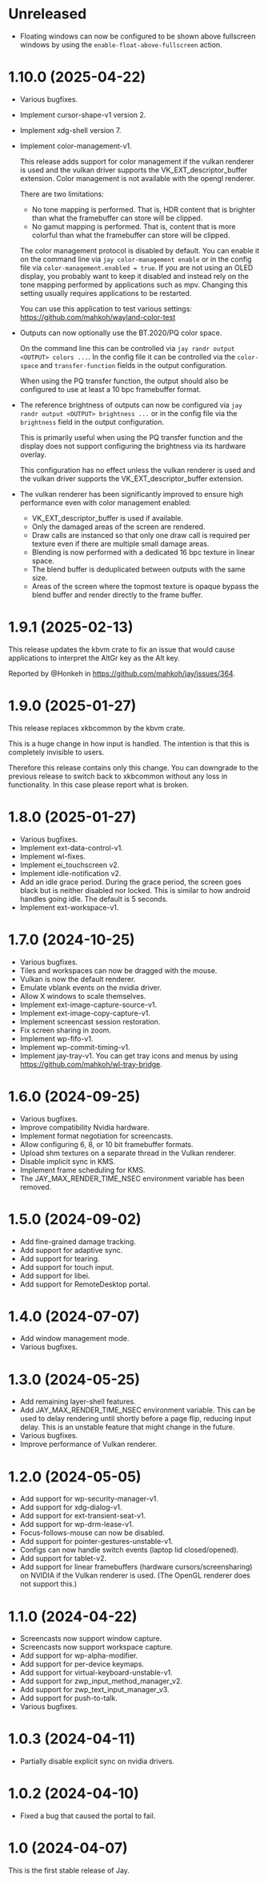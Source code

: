 # Unreleased

- Floating windows can now be configured to be shown above fullscreen windows
  by using the `enable-float-above-fullscreen` action.

# 1.10.0 (2025-04-22)

- Various bugfixes.
- Implement cursor-shape-v1 version 2.
- Implement xdg-shell version 7.
- Implement color-management-v1.

  This release adds support for color management if the vulkan renderer is used
  and the vulkan driver supports the VK_EXT_descriptor_buffer extension. Color
  management is not available with the opengl renderer.

  There are two limitations:

  - No tone mapping is performed. That is, HDR content that is brighter than
    what the framebuffer can store will be clipped.
  - No gamut mapping is performed. That is, content that is more colorful than
    what the framebuffer can store will be clipped.

  The color management protocol is disabled by default. You can enable it on the
  command line via `jay color-management enable` or in the config file via
  `color-management.enabled = true`. If you are not using an OLED display, you
  probably want to keep it disabled and instead rely on the tone mapping
  performed by applications such as mpv. Changing this setting usually requires
  applications to be restarted.

  You can use this application to test various settings:
  https://github.com/mahkoh/wayland-color-test
- Outputs can now optionally use the BT.2020/PQ color space.

  On the command line this can be controlled via
  `jay randr output <OUTPUT> colors ...`. In the config file it can be
  controlled via the `color-space` and `transfer-function` fields in the output
  configuration.

  When using the PQ transfer function, the output should also be configured to
  use at least a 10 bpc framebuffer format.
- The reference brightness of outputs can now be configured via
  `jay randr output <OUTPUT> brightness ...` or in the config file via the
  `brightness` field in the output configuration.

  This is primarily useful when using the PQ transfer function and the display
  does not support configuring the brightness via its hardware overlay.

  This configuration has no effect unless the vulkan renderer is used and the
  vulkan driver supports the VK_EXT_descriptor_buffer extension.
- The vulkan renderer has been significantly improved to ensure high performance
  even with color management enabled:
  - VK_EXT_descriptor_buffer is used if available.
  - Only the damaged areas of the screen are rendered.
  - Draw calls are instanced so that only one draw call is required per texture
    even if there are multiple small damage areas.
  - Blending is now performed with a dedicated 16 bpc texture in linear space.
  - The blend buffer is deduplicated between outputs with the same size.
  - Areas of the screen where the topmost texture is opaque bypass the blend
    buffer and render directly to the frame buffer.

# 1.9.1 (2025-02-13)

This release updates the kbvm crate to fix an issue that would cause applications to
interpret the AltGr key as the Alt key.

Reported by @Honkeh in https://github.com/mahkoh/jay/issues/364.

# 1.9.0 (2025-01-27)

This release replaces xkbcommon by the kbvm crate.

This is a huge change in how input is handled. The intention is that this is completely
invisible to users.

Therefore this release contains only this change. You can downgrade to the previous
release to switch back to xkbcommon without any loss in functionality. In this case please
report what is broken.

# 1.8.0 (2025-01-27)

- Various bugfixes.
- Implement ext-data-control-v1.
- Implement wl-fixes.
- Implement ei_touchscreen v2.
- Implement idle-notification v2.
- Add an idle grace period. During the grace period, the screen goes black but is neither
  disabled nor locked. This is similar to how android handles going idle. The default is
  5 seconds.
- Implement ext-workspace-v1.

# 1.7.0 (2024-10-25)

- Various bugfixes.
- Tiles and workspaces can now be dragged with the mouse.
- Vulkan is now the default renderer.
- Emulate vblank events on the nvidia driver.
- Allow X windows to scale themselves.
- Implement ext-image-capture-source-v1.
- Implement ext-image-copy-capture-v1.
- Implement screencast session restoration.
- Fix screen sharing in zoom.
- Implement wp-fifo-v1.
- Implement wp-commit-timing-v1.
- Implement jay-tray-v1. You can get tray icons and menus by using
  https://github.com/mahkoh/wl-tray-bridge.

# 1.6.0 (2024-09-25)

- Various bugfixes.
- Improve compatibility Nvidia hardware.
- Implement format negotiation for screencasts.
- Allow configuring 6, 8, or 10 bit framebuffer formats.
- Upload shm textures on a separate thread in the Vulkan renderer.
- Disable implicit sync in KMS.
- Implement frame scheduling for KMS.
- The JAY_MAX_RENDER_TIME_NSEC environment variable has been removed.

# 1.5.0 (2024-09-02)

- Add fine-grained damage tracking.
- Add support for adaptive sync.
- Add support for tearing.
- Add support for touch input.
- Add support for libei.
- Add support for RemoteDesktop portal.

# 1.4.0 (2024-07-07)

- Add window management mode.
- Various bugfixes.

# 1.3.0 (2024-05-25)

- Add remaining layer-shell features.
- Add JAY_MAX_RENDER_TIME_NSEC environment variable.
  This can be used to delay rendering until shortly before a page flip, reducing input
  delay.
  This is an unstable feature that might change in the future.
- Various bugfixes.
- Improve performance of Vulkan renderer.

# 1.2.0 (2024-05-05)

- Add support for wp-security-manager-v1.
- Add support for xdg-dialog-v1.
- Add support for ext-transient-seat-v1.
- Add support for wp-drm-lease-v1.
- Focus-follows-mouse can now be disabled.
- Add support for pointer-gestures-unstable-v1.
- Configs can now handle switch events (laptop lid closed/opened).
- Add support for tablet-v2.
- Add support for linear framebuffers (hardware cursors/screensharing) on NVIDIA if the Vulkan renderer is used. (The OpenGL renderer does not support this.)

# 1.1.0 (2024-04-22)

- Screencasts now support window capture.
- Screencasts now support workspace capture.
- Add support for wp-alpha-modifier.
- Add support for per-device keymaps.
- Add support for virtual-keyboard-unstable-v1.
- Add support for zwp_input_method_manager_v2.
- Add support for zwp_text_input_manager_v3.
- Add support for push-to-talk.
- Various bugfixes.

# 1.0.3 (2024-04-11)

- Partially disable explicit sync on nvidia drivers.

# 1.0.2 (2024-04-10)

- Fixed a bug that caused the portal to fail.

# 1.0 (2024-04-07)

This is the first stable release of Jay.
